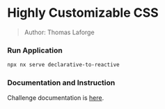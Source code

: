 # Highly Customizable CSS

> Author: Thomas Laforge

### Run Application

```bash
npx nx serve declarative-to-reactive
```

### Documentation and Instruction

Challenge documentation is [here](https://angular-challenges.vercel.app/challenges/angular/13-styling.md/).
